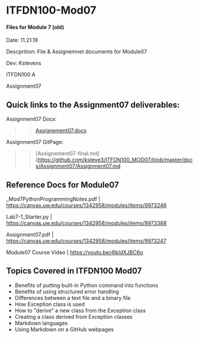 # ITFDN100-Mod07
 #### Files for Module 7 (old)

 Date: 11.21.19
 
 Descprition: File & Assignemnet documents for Module07
 
 Dev: Kstevens
 
 ITFDN100 A
 
 Assignment07
 
 ## Quick links to the Assignment07 deliverables:  

Assignment07 Docx: 

> > [Assignement07.docx](https://github.com/ksteve3/ITFDN100_MOD07/blob/master/docs/Assignment07/Assignement07.docx)<br/>

Assignment07 GitPage:

> > [Assignement07-final.md](https://github.com/ksteve3/ITFDN100_MOD07/blob/master/docs/Assignment07/Assignment07.md<br/>
 
## Reference Docs for Module07
 
 _Mod7PythonProgrammingNotes.pdf | https://canvas.uw.edu/courses/1342958/modules/items/9973246
 
 Lab7-1_Starter.py | https://canvas.uw.edu/courses/1342958/modules/items/9973388
 
 Assignment07.pdf | https://canvas.uw.edu/courses/1342958/modules/items/9973247
 
 Module07 Course Video  | https://youtu.be/4IkIdXJBC6o
 


## Topics Covered in ITFDN100 Mod07

- Benefits of putting built-in Python command into functions
- Benefits of using structured error handling
- Differences between a text file and a binary file
- How Exception class is used
- How to "derive" a new class from the Exception class
- Creating a class derived from Exception classes
- Markdown languages
- Using Markdown on a GitHub webpages




